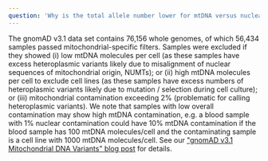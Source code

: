```yaml
---
question: 'Why is the total allele number lower for mtDNA versus nuclear variants?'
---
```


The gnomAD v3.1 data set contains 76,156 whole genomes, of which 56,434 samples passed mitochondrial-specific filters. Samples were excluded if they showed (i) low mtDNA molecules per cell (as these samples have excess heteroplasmic variants likely due to misalignment of nuclear sequences of mitochondrial origin, NUMTs); or (ii) high mtDNA molecules per cell to exclude cell lines (as these samples have excess numbers of heteroplasmic variants likely due to mutation / selection during cell culture); or (iii) mitochondrial contamination exceeding 2% (problematic for calling heteroplasmic variants). We note that samples with low overall contamination may show high mtDNA contamination, e.g. a blood sample with 1% nuclear contamination could have 10% mtDNA contamination if the blood sample has 100 mtDNA molecules/cell and the contaminating sample is a cell line with 1000 mtDNA molecules/cell. See our ["gnomAD v3.1 Mitochondrial DNA Variants" blog post](https://gnomad.broadinstitute.org/news/2020-11-gnomad-v3-1-mitochondrial-dna-variants/) for details.
